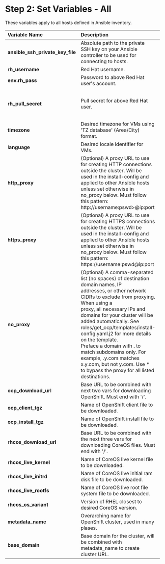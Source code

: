 # Step 2: Set Variables - All
These variables apply to all hosts defined in Ansible inventory.

**Variable Name** | **Description** | **Example**
:--- | :--- | :---
**ansible_ssh_private_key_file** | Absolute path to the private SSH key on your Ansible controller to be used for connecting to hosts. | /home/user/.ssh/id_rsa
**rh_username** | Red Hat username. | redhat.user
**env.rh_pass** | Password to above Red Hat user's account. | rEdHatPa$s!
**rh_pull_secret** | Pull secret for above Red Hat user. | {"auths":{"cloud.openshift<br />.com":{"auth":"b3Blb<br />...<br />4yQQ==","email":"redhat.<br />user@gmail.com"}}}
**timezone** | Desired timezone for VMs using 'TZ database' (Area/City) format. | America/New_York
**language** | Desired locale identifier for VMs. | en_US.UTF-8
**http_proxy** | (Optional) A proxy URL to use for creating HTTP connections outside the cluster. Will be<br /> used in the install-config and applied to other Ansible hosts unless set otherwise in<br /> no_proxy below. Must follow this pattern: http://username:pswd>@ip:port | http://ocp-admin:Pa$sw0rd@9.72.10.1:80
**https_proxy** | (Optional) A proxy URL to use for creating HTTPS connections outside the cluster. Will be<br /> used in the install-config and applied to other Ansible hosts unless set otherwise in<br /> no_proxy below. Must follow this pattern: https://username:pswd@ip:port | https://ocp-admin:Pa$sw0rd@9.72.10.1:80
**no_proxy** | (Optional) A comma-separated list (no spaces) of destination domain names, IP<br /> addresses, or other network CIDRs to exclude from proxying. When using a<br /> proxy, all necessary IPs and domains for your cluster will be added automatically. See<br /> roles/get_ocp/templates/install-config.yaml.j2 for more details on the template. <br />Preface a domain with . to match subdomains only. For example, .y.com matches<br /> x.y.com, but not y.com. Use * to bypass the proxy for all listed destinations. | example.com,192.168.10.1
**ocp_download_url** | Base URL to be combined with next two vars for downloading OpenShift. Must end with '/'. | https://mirror.openshift.com/pub/openshift-v4/multi/clients/ocp/4.13.1/s390x/
**ocp_client_tgz** | Name of OpenShift client file to be downloaded. | openshift-client-linux.tar.gz
**ocp_install_tgz** | Name of OpenShift install file to be downloaded. | openshift-install-linux.tar.gz
**rhcos_download_url** | Base URL to be combined with the next three vars for downloading CoreOS files. Must end with '/'. | https://mirror.openshift.com/pub/openshift-v4/s390x/dependencies/rhcos/4.12/4.12.3/
**rhcos_live_kernel** | Name of CoreOS live kernel file to be downloaded. | rhcos-4.12.3-s390x-live-kernel-s390x
**rhcos_live_initrd** | Name of CoreOS live initial ram disk file to be downloaded. | rhcos-4.12.3-s390x-live-initramfs.s390x.img
**rhcos_live_rootfs** | Name of CoreOS live root file system file to be downloaded. | rhcos-4.12.3-s390x-live-rootfs.s390x.img
**rhcos_os_variant** | Version of RHEL closest to desired CoreOS version. | rhel8.6
**metadata_name** | Overarching name for OpenShift cluster, used in many plases. | ocp_na_east
**base_domain** | Base domain for the cluster, will be combined with metadata_name to create cluster URL. | ihost.com